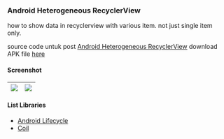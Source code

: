 ### Android Heterogeneous RecyclerView ###

how to show data in recyclerview with various item. not just single item only.

source code untuk post [Android Heterogeneous RecyclerView](https://yoesuv.blogspot.com/2019/09/android-heterogeneous-recyclerview.html)
download APK file [here](https://drive.google.com/file/d/15Wq1RW6SHnrOOB2OzPWJjA67yZ429vjg/view?usp=sharing)

#### Screenshot ####
| ![](https://lh3.googleusercontent.com/q3GDNHQLtoGGDwW8UTLQiF435Lhi3K5w8Pos2LKY0tC3RprcXgBHB1Aa3BGMhEivw-U-kb3-C_qzaRdBjRv7wQYyId2fwK5dyYXlF0hI6kSa6alqHWzNN89w3g97VqeiNOlnzcMCfdErGI_orOilzyxKdiyzHBvE5i5VJsR3OHkJOjE7L65Bu81dbfwCYNCwhxfjPWyM4Sw3Hivc2LO-uIPmckWpFDvceCE0RYDepcJ8kcDkx7MUYNR8SibovhDVpm6F8_bPesfizLoBBKH79XzajM1pmGiggUhxrSH8s0Y6UAmLJy53-e23gzhQm08VtxWvq_r2jxlX3mrUPo-JGIKrJpn3BeC72IU4gA92SzIOGrX4oBtj2A3uQJxAwLNpQscoGw906jrXzGytLIwCFcj7s4BwzlqH26k5V0ZJdZ2wIybMHv7HKabA6iunObKLAwstAUGwLoCUSBcC_lleL-KXSR5dslSxSeR8GUadNFcdG_qzHGg3X90P_3pL86-KCE4FeAQlPXwmSmT65Oub7WPaGvsuPQQE3eLh_eF0Ht1tpyoYoN3I5K4up8C6RbargWNujuWprgtwotO3kUvPPD1IvikFDf3DuEeGtdUjmk7W54Jyk5vcKWruJ063h5sjO6gTmCRra91JOPxZnMnoq3_scHP7d68cQX7R68zKcYazcQjKsbMkAA=w474-h947-no) | ![](https://lh3.googleusercontent.com/Br2Ba0H8_P9R6QZsQPUxB6b2JQxi4SSJWkZtESGhef_1t0hPOWgJRxqQwqB2L1O0dWwjHWX9HXZ8ZkvlPs09nh_mdpsIw9JDxOEBvfBQk_gh5GsCefEG7ENVA-kpWv9y7kDJRC2W62PbKPqRgPycZo1W5-ijEAONAQ8XNJ5wFfk8BrbJRSnQhru3M0_zeJNIfLyrcYS8yAgjCncYmYc3Zyv6rj6TwT6PupUzlCU3WamLOgL5IyIk71BMZJwCDOXMN9B6npzBB1HxioJVTA6K22ni_EyUJ9EpG73JBD8a3FtraYDTW2_0lYwRBWcL1mJ-Muqu6yOjd0S5WDQNlNhcucW8-YyL8NzFHU5-VpC1co1VNzEZOwk0zzMvPYE6emZRwrtL2Ty-pMnZ-rJ36uJzNlMQPu8n6Nj3HvHsru8MEQjeqsIC-cp1CKVH07exhCsi5HsDNn0X51k50CWzxALtgT8_QsRPZif1xOMaY8IsQ_pcL9oXX2xOzzKa2cCXc-ynJNLjtZAuQ4KihhRfpRwHDCDONl8r_9ec5wj2VqU2ib7PolkrV9goDfTHKCL5HeLDIc8opd3FB8ls5J96HBvSYBA24wrSHaHjMbLFlOI5Af9LNXtlV2rBlkJPi0N-5ON3RdRwu-q5kcsAG9KjAXy_k2BDFsJ9aIZMbDqKhFwcnFjGUDv2pQB6kQ=w474-h947-no) |
| :---: | :---: |

#### List Libraries ####
- [Android Lifecycle](https://developer.android.com/jetpack/androidx/releases/lifecycle)
- [Coil](https://github.com/coil-kt/coil/)